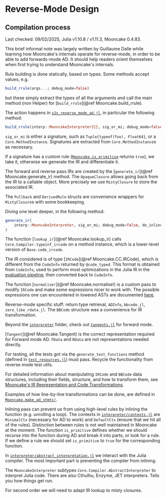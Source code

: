 # Reverse-Mode Design

## Compilation process

Last checked: 09/02/2025, Julia v1.10.8 / v1.11.3, Mooncake 0.4.83.

This brief informal note was largely written by Guillaume Dalle while learning how Mooncake's internals operate for reverse-mode, in order to be able to add forwards-mode AD.
It should help readers orient themselves when first trying to understand Mooncake's internals.

Rule building is done statically, based on types. Some methods accept values, e.g.
```julia
build_rrule(args...; debug_mode=false)
```
but these simply extract the types of all the arguments and call the main method (non Helper) for [`build_rrule`](@ref Mooncake.build_rrule).

The action happens in [`s2s_reverse_mode_ad.jl`](https://github.com/chalk-lab/Mooncake.jl/blob/main/src/interpreter/s2s_reverse_mode_ad.jl), in particular the following method:
```julia
build_rrule(interp::MooncakeInterpreter{C}, sig_or_mi; debug_mode=false)
```
`sig_or_mi` is either a signature, such as `Tuple{typeof(foo), Float64}`, or a `Core.MethodInstance`.
Signatures are extracted from `Core.MethodInstance`s as necessary.

If a signature has a custom rule ([`Mooncake.is_primitive`](@ref) returns `true`), we take it, otherwise we generate the IR and differentiate it.

The forward and reverse pass IRs are created by the [`generate_ir`](@ref Mooncake.generate_ir) method.
The `OpaqueClosure` allows going back from the IR to a callable object. More precisely we use `MistyClosure` to store the associated IR.

The `Pullback` and `DerivedRule` structs are convenience wrappers for `MistyClosure`s with some bookkeeping.

Diving one level deeper, in the following method:

```julia
generate_ir(
    interp::MooncakeInterpreter, sig_or_mi; debug_mode=false, do_inline=true
)
```

The function [`lookup_ir`](@ref Mooncake.lookup_ir) calls `Core.Compiler.typeinf_ircode` on a method instance, which is a lower-level version of `Base.code_ircode`.

The IR considered is of type [`IRCode`](@ref Mooncake.CC.IRCode), which is different from the `CodeInfo` returned by `@code_typed`.
This format is obtained from `CodeInfo`, used to perform most optimizations in the Julia IR in the [evaluation pipeline](https://docs.julialang.org/en/v1/devdocs/eval/), then converted back to `CodeInfo`.

The function [`normalise!`](@ref Mooncake.normalise!) is a custom pass to modify `IRCode` and make some expressions nicer to work with.
The possible expressions one can encountered in lowered ASTs are documented [here](https://docs.julialang.org/en/v1/devdocs/ast/#Lowered-form).

Reverse-mode specific stuff: return type retrieval, `ADInfo`, `bbcode.jl`, `zero_like_rdata.jl`. The `BBCode` structure was a convenience for IR transformation.

Beyond the [`interpreter`](https://github.com/chalk-lab/Mooncake.jl/blob/main/src/interpreter/) folder, check out [`tangents.jl`](https://github.com/chalk-lab/Mooncake.jl/blob/main/src/tangents.jl) for forward mode.

[`Tangent`](@ref Mooncake.Tangent) is the correct representation required for Forward mode AD. `FData` and `RData` are not representations needed directly.

For testing, all the tests got via the `generate_test_functions` method (defined in [`test_resources.jl`](https://github.com/chalk-lab/Mooncake.jl/blob/1894b2f23916091d5022134db0af61a75c1035ee/src/test_resources.jl#L655)) must pass.
Recycle the functionality from reverse mode test utils.

For detailed information about manipulating `IRCode` and `BBCode` data structures, including their fields, structure, and how to transform them, see [Mooncake's IR Representation and Code Transformations](@ref).

Examples of how line-by-line transformations can be done, are defined in [`Mooncake.make_ad_stmts!`](@ref).

Inlining pass can prevent us from using high-level rules by inlining the function (e.g. unrolling a loop).
The contexts in [`interpreter/contexts.jl`](https://github.com/chalk-lab/Mooncake.jl/blob/src/interpreter/contexts.jl) are `MinimalCtx` (necessary for AD to work) and `DefaultCtx` (ensure that we hit all of the rules).
Distinction between rules is not well maintained in Mooncake at the moment.
The function `is_primitive` defines whether we should recurse into the function during AD and break it into parts, or look for a rule.
If we define a rule we should set `is_primitive` to `true` for the corresponding function.

In [`interpreter/abstract_interpretation.jl`](https://github.com/chalk-lab/Mooncake.jl/blob/src/interpreter/abstract_interpretation.jl) we interact with the Julia compiler.
The most important part is preventing the compiler from inlining.

The `MooncakeInterpreter` subtypes `Core.Compiler.AbstractInterpreter` to interpret Julia code.
There are also Cthulhu, Enzyme, JET interpreters.
Tells you how things get run.

For second order we will need to adapt IR lookup to misty closures.
